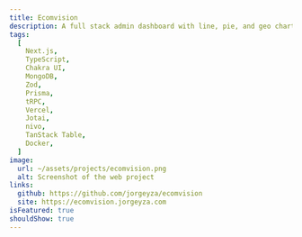 ```yaml
---
title: Ecomvision
description: A full stack admin dashboard with line, pie, and geo charts, and tables with pagination that can be sorted and filtered.
tags:
  [
    Next.js,
    TypeScript,
    Chakra UI,
    MongoDB,
    Zod,
    Prisma,
    tRPC,
    Vercel,
    Jotai,
    nivo,
    TanStack Table,
    Docker,
  ]
image:
  url: ~/assets/projects/ecomvision.png
  alt: Screenshot of the web project
links:
  github: https://github.com/jorgeyza/ecomvision
  site: https://ecomvision.jorgeyza.com
isFeatured: true
shouldShow: true
---
```

